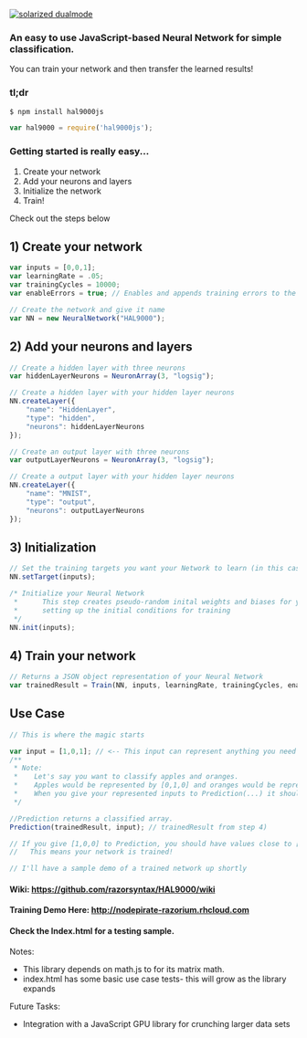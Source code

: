 [![solarized dualmode](https://nodepirate-razorium.rhcloud.com/images/halpng.png)](#)

### An easy to use JavaScript-based Neural Network for simple classification.

You can train your network and then transfer the learned results!

### tl;dr
```bash
$ npm install hal9000js
```
```javascript
var hal9000 = require('hal9000js');
```
### Getting started is really easy...

1) Create your network
2) Add your neurons and layers
3) Initialize the network
4) Train!

Check out the steps below

## 1) Create your network
```javascript
var inputs = [0,0,1];
var learningRate = .05;
var trainingCycles = 10000;
var enableErrors = true; // Enables and appends training errors to the Neural Network json.

// Create the network and give it name
var NN = new NeuralNetwork("HAL9000");
```

## 2) Add your neurons and layers
```javascript
// Create a hidden layer with three neurons
var hiddenLayerNeurons = NeuronArray(3, "logsig");

// Create a hidden layer with your hidden layer neurons
NN.createLayer({
    "name": "HiddenLayer",
    "type": "hidden",
    "neurons": hiddenLayerNeurons
}); 

// Create an output layer with three neurons
var outputLayerNeurons = NeuronArray(3, "logsig");

// Create a output layer with your hidden layer neurons
NN.createLayer({
    "name": "MNIST",
    "type": "output",
    "neurons": outputLayerNeurons
});
```

## 3) Initialization
```javascript
// Set the training targets you want your Network to learn (in this case, it's the same as the inputs)
NN.setTarget(inputs);

/* Initialize your Neural Network
 *      This step creates pseudo-random inital weights and biases for your neural network
 *      setting up the initial conditions for training
 */
NN.init(inputs);
```

## 4) Train your network
```javascript
// Returns a JSON object representation of your Neural Network
var trainedResult = Train(NN, inputs, learningRate, trainingCycles, enableErrors);
```


## Use Case

```javascript
// This is where the magic starts

var input = [1,0,1]; // <-- This input can represent anything you need classified
/**
 * Note:
 *    Let's say you want to classify apples and oranges.
 *    Apples would be represented by [0,1,0] and oranges would be represented by [1,0,0].
 *    When you give your represented inputs to Prediction(...) it should output the respective classsified output
 */

//Prediction returns a classified array.
Prediction(trainedResult, input); // trainedResult from step 4)

// If you give [1,0,0] to Prediction, you should have values close to [1,0,0] returned!
//   This means your network is trained!

// I'll have a sample demo of a trained network up shortly

```


#### Wiki: https://github.com/razorsyntax/HAL9000/wiki

#### Training Demo Here: http://nodepirate-razorium.rhcloud.com

#### Check the Index.html for a testing sample.

Notes: 
* This library depends on math.js to for its matrix math.
* index.html has some basic use case tests- this will grow as the library expands
    
    
Future Tasks:
* Integration with a JavaScript GPU library for crunching larger data sets
